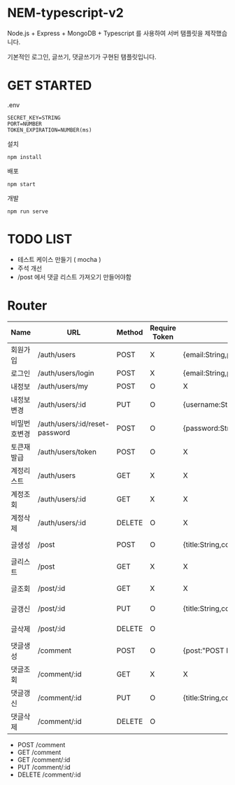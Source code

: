 # NEM-typescript-v2

Node.js + Express + MongoDB + Typescript 를 사용하여 서버 탬플릿을 제작했습니다.

기본적인 로그인, 글쓰기, 댓글쓰기가 구현된 탬플릿입니다.

# GET STARTED

.env

```
SECRET_KEY=STRING
PORT=NUMBER
TOKEN_EXPIRATION=NUMBER(ms)
```

설치

```
npm install
```

배포

```
npm start
```

개발

```
npm run serve
```

# TODO LIST

-   테스트 케이스 만들기 ( mocha )
-   주석 개선
-   /post 에서 댓글 리스트 가져오기 만들어야함

# Router

| Name         | URL                            | Method | Require Token | Request                                        | Response                           |
| ------------ | ------------------------------ | ------ | ------------- | ---------------------------------------------- | ---------------------------------- |
| 회원가입     | /auth/users                    | POST   | X             | {email:String,password:String,username:String} | {result: true}                     |
| 로그인       | /auth/users/login              | POST   | X             | {email:String,password:String}                 | {result: true,data:"TOKEN"}        |
| 내정보       | /auth/users/my                 | POST   | O             | X                                              | {result:true,data:"USER_DATA"}     |
| 내정보변경   | /auth/users/:id                | PUT    | O             | {username:String}                              | {result:true}                      |
| 비밀번호변경 | /auth/users/:id/reset-password | POST   | O             | {password:String}                              | {result:true}                      |
| 토큰재발급   | /auth/users/token              | POST   | O             | X                                              | {result: true,data:"TOKEN"}        |
| 계정리스트   | /auth/users                    | GET    | X             | X                                              | {result: true,data:["USER DATA"]}  |
| 계정조회     | /auth/users/:id                | GET    | X             | X                                              | {result: true,data:"USER DATA"}    |
| 계정삭제     | /auth/users/:id                | DELETE | O             | X                                              | {result: true}                     |
| 글생성       | /post                          | POST   | O             | {title:String,content:String}                  | {result: true,data:"POST DATA"}    |
| 글리스트     | /post                          | GET    | X             | X                                              | {result: true,data:["POST DATA"]}  |
| 글조회       | /post/:id                      | GET    | X             | X                                              | {result: true,data:"POST DATA"}    |
| 글갱신       | /post/:id                      | PUT    | O             | {title:String,content:String}                  | {result: true,data:"POST DATA"}    |
| 글삭제       | /post/:id                      | DELETE | O             |                                                | {result: true,data:"POST DATA"}    |
| 댓글생성     | /comment                       | POST   | O             | {post:"POST ID",content:String}                | {result: true,data:"COMMENT DATA"} |
| 댓글조회     | /comment/:id                   | GET    | X             | X                                              | {result: true,data:"COMMENT DATA"} |
| 댓글갱신     | /comment/:id                   | PUT    | O             | {title:String,content:String}                  | {result: true,data:"COMMENT DATA"} |
| 댓글삭제     | /comment/:id                   | DELETE | O             |                                                | {result: true,data:"COMMENT DATA"} |

-   POST /comment
-   GET /comment
-   GET /comment/:id
-   PUT /comment/:id
-   DELETE /comment/:id

